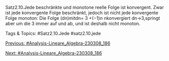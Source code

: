 Satz2.10.Jede beschränkte und monotone reelle Folge ist konvergent.
Zwar ist jede konvergente Folge beschränkt, jedoch ist nicht jede konvergente Folge monoton: Die Folge
(dn)mitdn= 3 +(−1)n
nkonvergiert dn→3,springt aber um die 3 immer auf und ab, und ist deshalb
nicht monoton.

   Tags & Topics:
   #Satz2.10.Jede
   #satz2.10.jede

[Previous: #Analysis-Lineare_Algebra-230308_186](Analysis-Lineare_Algebra-230308_186.md)

[Next: #Analysis-Lineare_Algebra-230308_186](Analysis-Lineare_Algebra-230308_186.md)